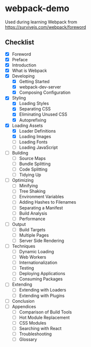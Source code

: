 # webpack-demo
Used during learning Webpack from https://survivejs.com/webpack/foreword

## Checklist
- [x] Foreword
- [x] Preface
- [x] Introduction
- [x] What is Webpack
- [x] Developing
   - [x] Getting Started
   - [x] webpack-dev-server
   - [x] Composing Configuration
- [x] Styling
   - [x] Loading Styles
   - [x] Separating CSS
   - [x] Eliminating Unused CSS
   - [x] Autoprefixing
- [x] Loading Assets
   - [x] Loader Definitions
   - [x] Loading Images
   - [ ] Loading Fonts
   - [ ] Loading JavaScript
- [ ] Building
   - [ ] Source Maps
   - [ ] Bundle Splitting
   - [ ] Code Splitting
   - [ ] Tidying Up
- [ ] Optimizing
   - [ ] Minifying
   - [ ] Tree Shaking
   - [ ] Environment Variables
   - [ ] Adding Hashes to Filenames
   - [ ] Separating a Manifest
   - [ ] Build Analysis
   - [ ] Performance
- [ ] Output
   - [ ] Build Targets
   - [ ] Multiple Pages
   - [ ] Server Side Rendering
- [ ] Techniques
   - [ ] Dynamic Loading
   - [ ] Web Workers
   - [ ] Internationalization
   - [ ] Testing
   - [ ] Deploying Applications
   - [ ] Consuming Packages
- [ ] Extending
   - [ ] Extending with Loaders
   - [ ] Extending with Plugins
- [ ] Conclusion
- [ ] Appendices
   - [ ] Comparison of Build Tools
   - [ ] Hot Module Replacement
   - [ ] CSS Modules
   - [ ] Searching with React
   - [ ] Troubleshooting
   - [ ] Glossary